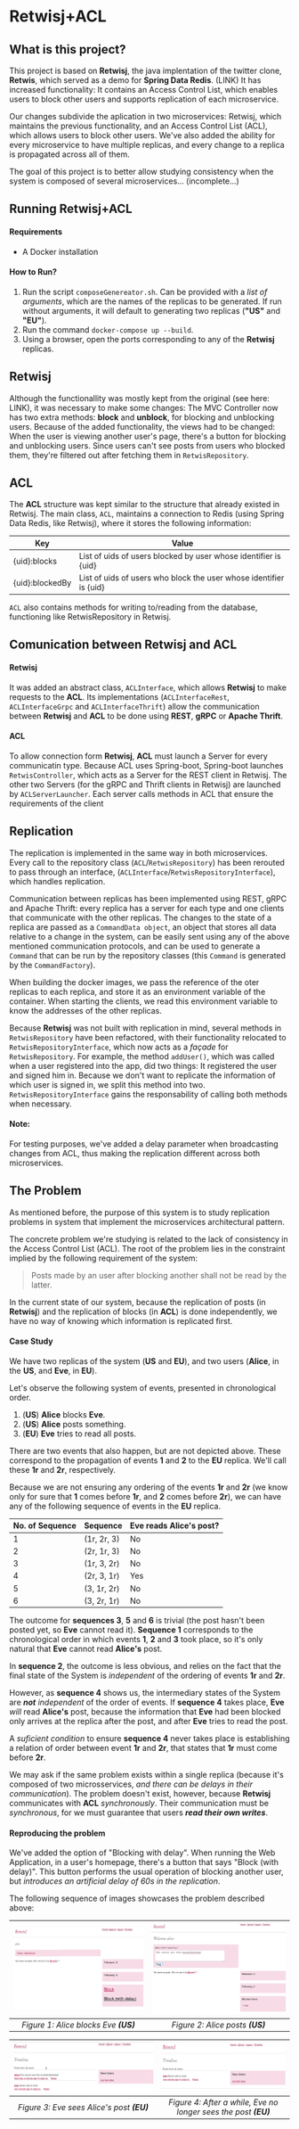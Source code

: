 # Retwisj+ACL
## What is this project?

This project is based on **Retwisj**, the java implentation of the twitter clone, **Retwis**, 
which served as a demo for **Spring Data Redis**. (LINK)
It has increased functionality: It contains an Access Control List, which enables users to block other users and supports replication of each microservice.

Our changes subdivide the aplication in two microservices: Retwisj, which maintains the previous functionality, 
and an Access Control List (ACL), which allows users to block other users. We've also added the ability 
for every microservice to have multiple replicas, and every change to a replica is propagated across all of them.

The goal of this project is to better allow studying consistency when the system is composed of several microservices... 
(incomplete...)

## Running Retwisj+ACL

#### Requirements

* A Docker installation

#### How to Run?

1. Run the script `composeGenereator.sh`. Can be provided with a *list of arguments*, which are the names of the replicas
to be generated. If run without arguments, it will default to generating two replicas (**"US"** and **"EU"**).
1. Run the command `docker-compose up --build`.
1. Using a browser, open the ports corresponding to any of the **Retwisj** replicas.


## Retwisj
Although the functionallity was mostly kept from the original (see here: LINK), it was necessary to make some changes:
The MVC Controller now has two extra methods: **block** and **unblock**, for blocking and unblocking users.
Because of the added functionality, the views had to be changed: When the user is 
viewing another user's page, there's a button for blocking and unblocking users.
Since users can't see posts from users who blocked them, they're filtered out after fetching them in 
`RetwisRepository`.

## ACL

The **ACL** structure was kept similar to the structure that already existed in Retwisj. The main class, `ACL`, 
maintains a connection to Redis (using Spring Data Redis, like Retwisj), where it stores the following information: 

Key | Value
----|---------
{uid}:blocks | List of uids of users blocked by user whose identifier is {uid}
{uid}:blockedBy| List of uids of users who block the user whose identifier is {uid}

`ACL` also contains methods for writing to/reading from the database, functioning like RetwisRepository in Retwisj.

## Comunication between Retwisj and ACL

#### Retwisj
It was added an abstract class, `ACLInterface`, which allows **Retwisj** to make requests to the **ACL**.
Its implementations (`ACLInterfaceRest`, `ACLInterfaceGrpc` and `ACLInterfaceThrift`) allow the 
communication between **Retwisj** and **ACL** to be done using **REST**, **gRPC** or **Apache Thrift**.

#### ACL
To allow connection form **Retwisj**, **ACL** must launch a Server for every communicatin type. Because ACL uses Spring-boot,
Spring-boot launches `RetwisController`, which acts as a Server for the REST client in Retwisj. The other two Servers 
(for the gRPC and Thrift clients in Retwisj) are launched by `ACLServerLauncher`. Each server calls methods 
in ACL that ensure the requirements of the client

## Replication
The replication is implemented in the same way in both microservices.
Every call to the repository class (`ACL`/`RetwisRepository`) has been rerouted to pass through an interface, (`ACLInterface`/`RetwisRepositoryInterface`), which handles replication.

Communication between replicas has been implemented using REST, gRPC and Apache Thrift: every replica has a server for each type and one clients that communicate with the other replicas. The changes to the state of a replica are passed as a `CommandData object`, an object that stores all data relative to a change in the system, can be easily sent using any of the above mentioned communication protocols, and can be used to generate a `Command` that can be run by the repository classes (this `Command` is generated by the `CommandFactory`).

When building the docker images, we pass the reference of the oter replicas to each replica, and store it as an environment variable of the container. When starting the clients, we read this environment variable to know the addresses of the other replicas.

Because **Retwisj** was not built with replication in mind, several methods in `RetwisRepository` have been refactored, with their functionality relocated to `RetwisRepositoryInterface`, which now acts as a *façade* for `RetwisRepository`. For example, the method  `addUser()`, which was called when a user registered into the app, did two things: It registered the user and signed him in. Because we don't want to replicate the information of which user is signed in, we split this method into two. `RetwisRepositoryInterface` gains the responsability of calling both methods when necessary.

#### Note:
For testing purposes, we've added a delay parameter when broadcasting changes from ACL, thus making the replication different across both microservices.

## The Problem
As mentioned before, the purpose of this system is to study replication problems in system that implement the microservices architectural pattern. 

The concrete problem we're studying is related to the lack of consistency in the Access Control List (ACL). The root of the problem
lies in the constraint implied by the following requirement of the system:

> Posts made by an user after blocking another shall not be read by the latter.

In the current state of our system, because the replication of posts (in **Retwisj**) and the
replication of blocks (in **ACL**) is done independently, we have no way of knowing which 
information is replicated first.

#### Case Study
We have two replicas of the system (**US** and **EU**), and two users 
(**Alice**, in the **US**, and **Eve**, in **EU**).

Let's observe the following system of events, presented in chronological order.

1. (**US**) **Alice** blocks **Eve**.
1. (**US**) **Alice** posts something.
1. (**EU**) **Eve** tries to read all posts.

There are two events that also happen, but are not depicted above. These correspond to the
propagation of events **1** and **2** to the **EU** replica. 
We'll call these **1r** and **2r**, respectively.

Because we are not ensuring any ordering of the events **1r** and **2r**
(we know only for sure that **1** comes before **1r**, and **2** comes before **2r**),
we can have any of the following sequence of events in the **EU** replica.

No. of Sequence |Sequence | Eve reads Alice's post?
----------------|---------|---------------------------
1|(1r, 2r, 3)| No
2|(2r, 1r, 3)| No
3|(1r, 3, 2r)| No
4|(2r, 3, 1r)| Yes
5|(3, 1r, 2r)| No
6|(3, 2r, 1r)| No

The outcome for **sequences 3**, **5** and **6** is trivial (the post hasn't been posted yet,
so **Eve** cannot read it).
**Sequence 1** corresponds to the chronological order in which events **1**, **2** and **3**
took place, so it's only natural that **Eve** cannot read **Alice's** post.

In **sequence 2**, the outcome is less obvious, and relies on the fact that the final state of the
System is *independent* of the ordering of events **1r** and **2r**.

However, as **sequence 4** shows us, the intermediary states of the System are ***not** independent* 
of the order of events. If **sequence 4** takes place, **Eve** *will* read **Alice's** post, 
because the information that **Eve** had been blocked only arrives at the replica after the post, 
and after **Eve** tries to read the post.

A *suficient condition* to ensure **sequence 4** never takes place is establishing a relation of order
between event **1r** and **2r**, that states that **1r** must come before **2r**.

We may ask if the same problem exists within a single replica (because it's composed of two
microsservices, *and there can be delays in their communication*). The problem doesn't exist, however,
because **Retwisj** communicates with **ACL** *synchronously*. Their communication must be *synchronous*, for
we must guarantee that users ***read their own writes***.

#### Reproducing the problem

We've added the option of "Blocking with delay". When running the Web Application, in a user's 
homepage, there's a button that says "Block (with delay)". This button performs the usual
operation of blocking another user, but *introduces an artificial delay of 60s in the replication*.

The following sequence of images showcases the problem described above:



![](https://github.com/drcd1/retwisj/blob/master/images/AliceBlocksEve.png) |  ![](https://github.com/drcd1/retwisj/blob/master/images/AlicePosts.png?raw=true)
:-------------------------:|:-------------------------:
*Figure 1: Alice blocks Eve **(US)***|*Figure 2: Alice posts **(US)***



![](https://github.com/drcd1/retwisj/blob/master/images/EveSees.png) |  ![](https://github.com/drcd1/retwisj/blob/master/images/EveSeesNot.png)
:-------------------------:|:-------------------------:
*Figure 3: Eve sees Alice's post **(EU)*** | *Figure 4: After a while, Eve no longer sees the post **(EU)***


